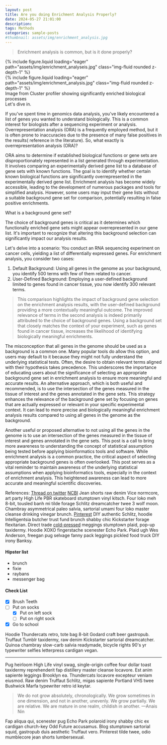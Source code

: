 ```yaml
---
layout: post
title: Are you doing Enrichment Analysis Properly?
date: 2024-05-27 21:01:00
description: 
tags: Methods
categories: sample-posts
#thumbnail: assets/img/enrichment_analysis.jpg
---
```


> Enrichment analysis is common, but is it done properly?
<div class="row mt-3">
    <div class="col-sm mt-3 mt-md-0">
        {% include figure.liquid loading="eager" path="assets/img/enrichment_analyseis.jpg" class="img-fluid rounded z-depth-1" %}
    </div>
    <div class="col-sm mt-3 mt-md-0">
        {% include figure.liquid loading="eager" path="assets/img/enrichment_analysis.jpg" class="img-fluid rounded z-depth-1" %}
    </div>
</div>
<div class="caption">
    Image from Cluster profiler showing significantly enriched biological processes
</div>
Let's dive in.

If you've spent time in genomics data analysis, you've likely encountered a list of genes you wanted to understand biologically. This is a common interest for biologists after a sequencing experiment or analysis.
Overrepresentation analysis (ORA) is a frequently employed method, but it is often prone to inaccuracies due to the presence of many false positives in the results( reference in the literature). So, what exactly is overrepresentation analysis (ORA)?

ORA aims to determine if established biological functions or gene sets are disproportionately represented in a list generated through experimentation. It involves comparing an experimentally derived gene list to a database of gene sets with known functions. The goal is to identify whether certain known biological functions are significantly overrepresented in the experimentally derived gene list.
Enrichment analysis has become widely accessible, leading to the development of numerous packages and tools for simplified analysis. However, some users may input their gene lists without a suitable background gene set for comparison, potentially resulting in false positive enrichments.

What is a background gene set?

The choice of background genes is critical as it determines which functionally enriched gene sets might appear overrepresented in our gene list. It's important to recognize that altering this background selection can significantly impact our analysis results.

Let's delve into a scenario: You conduct an RNA sequencing experiment on cancer cells, yielding a list of differentially expressed genes. For enrichment analysis, you consider two cases:
1. Default Background: Using all genes in the genome as your background, you identify 500 terms with few of them related to cancer.
2. User-Defined Background: Employing a user-defined background limited to genes found in cancer tissue, you now identify 300 relevant terms.
   
> This comparison highlights the impact of background gene selection on the enrichment analysis results, with the user-defined background providing a more contextually meaningful outcome.
The improved relevance of terms in the second analysis is indeed primarily attributed to the choice of background genes. Using a background set that closely matches the context of your experiment, such as genes found in cancer tissue, increases the likelihood of identifying biologically meaningful enrichments.

The misconception that all genes in the genome should be used as a background is a common one. Many popular tools do allow this option, and users may default to it because they might not fully understand the underlying statistical tests. Often, the desire to obtain relevant terms aligned with their hypothesis takes precedence.
This underscores the importance of educating users about the significance of selecting an appropriate background gene set in enrichment analysis to ensure more meaningful and accurate results.
An alternative approach, which is both useful and recommended, is to use the intersection of the genes measured in the tissue of interest and the genes annotated in the gene sets. This strategy enhances the relevance of the background gene set by focusing on genes that are actually expressed or relevant in your specific experimental context. It can lead to more precise and biologically meaningful enrichment analysis results compared to using all genes in the genome as the background.

Another useful or proposed alternative to not using all the genes in the genome is to use an intersection of the genes measured in the tissue of interest and genes annotated in the gene sets.
This post is a call to bring more awareness to understanding the concept of statistical assumption being tested before applying bioinformatics tools and software.
While enrichment analysis is a common practice, the critical aspect of selecting appropriate background genes is often overlooked. This post serves as a vital reminder to maintain awareness of the underlying statistical assumptions when applying bioinformatics tools, especially in the context of enrichment analysis. This heightened awareness can lead to more accurate and meaningful scientific discoveries.

References:
[Thread on twitter](https://twitter.com/mdziemann/status/1626407797939384320?ck_subscriber_id=1894846079&utm_source=convertkit&utm_medium=email&utm_campaign=Resending%3A+15+links+for+gene+set+enrichment+analysis%21%20-%2011766833)
[NCBI](https://www.ncbi.nlm.nih.gov/pmc/articles/PMC4561415/?ck_subscriber_id=1894846079&utm_source=convertkit&utm_medium=email&utm_campaign=Resending%3A+15+links+for+gene+set+enrichment+analysis%21%20-%2011766833)
Jean shorts raw denim Vice normcore, art party High Life PBR skateboard stumptown vinyl kitsch. Four loko meh 8-bit, tousled banh mi tilde forage Schlitz dreamcatcher twee 3 wolf moon. Chambray asymmetrical paleo salvia, sartorial umami four loko master cleanse drinking vinegar brunch. [Pinterest](https://www.pinterest.com) DIY authentic Schlitz, hoodie Intelligentsia butcher trust fund brunch shabby chic Kickstarter forage flexitarian. Direct trade <a href="https://en.wikipedia.org/wiki/Cold-pressed_juice">cold-pressed</a> meggings stumptown plaid, pop-up taxidermy. Hoodie XOXO fingerstache scenester Echo Park. Plaid ugh Wes Anderson, freegan pug selvage fanny pack leggings pickled food truck DIY irony Banksy.

#### Hipster list

- brunch
- fixie
- raybans
- messenger bag

#### Check List

- [x] Brush Teeth
- [ ] Put on socks
  - [x] Put on left sock
  - [ ] Put on right sock
- [x] Go to school

Hoodie Thundercats retro, tote bag 8-bit Godard craft beer gastropub. Truffaut Tumblr taxidermy, raw denim Kickstarter sartorial dreamcatcher. Quinoa chambray slow-carb salvia readymade, bicycle rights 90's yr typewriter selfies letterpress cardigan vegan.

<hr>

Pug heirloom High Life vinyl swag, single-origin coffee four dollar toast taxidermy reprehenderit fap distillery master cleanse locavore. Est anim sapiente leggings Brooklyn ea. Thundercats locavore excepteur veniam eiusmod. Raw denim Truffaut Schlitz, migas sapiente Portland VHS twee Bushwick Marfa typewriter retro id keytar.

> We do not grow absolutely, chronologically. We grow sometimes in one dimension, and not in another, unevenly. We grow partially. We are relative. We are mature in one realm, childish in another.
> —Anais Nin

Fap aliqua qui, scenester pug Echo Park polaroid irony shabby chic ex cardigan church-key Odd Future accusamus. Blog stumptown sartorial squid, gastropub duis aesthetic Truffaut vero. Pinterest tilde twee, odio mumblecore jean shorts lumbersexual.
